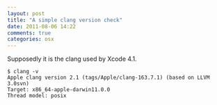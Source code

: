 ```yaml
---
layout: post
title: "A simple clang version check"
date: 2011-08-06 14:22
comments: true
categories: osx
---
```


Supposedly it is the clang used by Xcode 4.1. 

```
$ clang -v
Apple clang version 2.1 (tags/Apple/clang-163.7.1) (based on LLVM 3.0svn)
Target: x86_64-apple-darwin11.0.0
Thread model: posix
```

